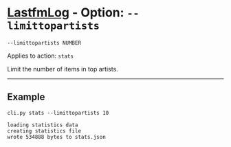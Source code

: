 # [LastfmLog](../README.md) - Option: `--limittopartists`

`--limittopartists NUMBER`

Applies to action: `stats`

Limit the number of items in top artists.


---


## Example

```text
cli.py stats --limittopartists 10
```

```text
loading statistics data
creating statistics file
wrote 534888 bytes to stats.json
```
